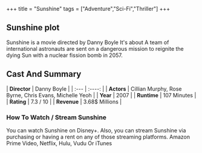 +++
title = "Sunshine"
tags = ["Adventure","Sci-Fi","Thriller"]
+++
## Sunshine plot
Sunshine is a movie directed by Danny Boyle It's about A team of international astronauts are sent on a dangerous mission to reignite the dying Sun with a nuclear fission bomb in 2057.
## Cast And Summary
| **Director**      | Danny Boyle |
    | :---        |    :----:   |
    |  **Actors** | Cillian Murphy, Rose Byrne, Chris Evans, Michelle Yeoh |
    | **Year**   | 2007    |
    |  **Runtime** | 107 Minutes |
    |  **Rating** | 7.3 / 10 | 
    |  **Revenue** | 3.68$ Millions |
### How To Watch / Stream Sunshine
You can watch Sunshine on Disney+.
Also, you can stream Sunshine via purchasing or having a rent on any of those streaming platforms.
Amazon Prime Video, Netflix, Hulu, Vudu Or iTunes